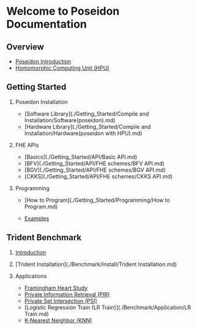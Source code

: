 # Welcome to Poseidon Documentation

## Overview

* [Poseidon Introduction](./Overview/Poseidon_Basics.md)
* [Homomorphic Computing Unit (HPU)](./Overview/HPU.md)



## Getting Started

1.  Poseidon Installation

     * [Software Library](./Getting_Started/Compile and Installation/Software(poseidon).md)
     * [Hardware Library](./Getting_Started/Compile and Installation/Hardware(poseidon with HPU).md)

     

2. FHE APIs

     * [Basics](./Getting_Started/API/Basic API.md)
     * [BFV](./Getting_Started/API/FHE schemes/BFV API.md)
     * [BGV](./Getting_Started/API/FHE schemes/BGV API.md)
     * [CKKS](./Getting_Started/API/FHE schemes/CKKS API.md)

     

3. Programming

     * [How to Program](./Getting_Started/Programming/How to Program.md)

     * [Examples](./Getting_Started/Programming/Examples.md)




## Trident Benchmark

1. [Introduction](./Benchmark/Introduction/Introduction.md)

2. [Trident Installation](./Benchmark/Install/Trident Installation.md)

3. Applications
     * [Framingham Heart Study](./Benchmark/Application/Framingham.md)
     * [Private Information Retrieval (PIR)](./Benchmark/Application/pir_bfv.md)
     * [Private Set Intersection (PSI)](./Benchmark/Application/PSI.md)
     * [Logistic Regression Train (LR Train)](./Benchmark/Application/LR Train.md)
     * [K-Nearest Neighbor (KNN)](./Benchmark/Application/knn.md)
